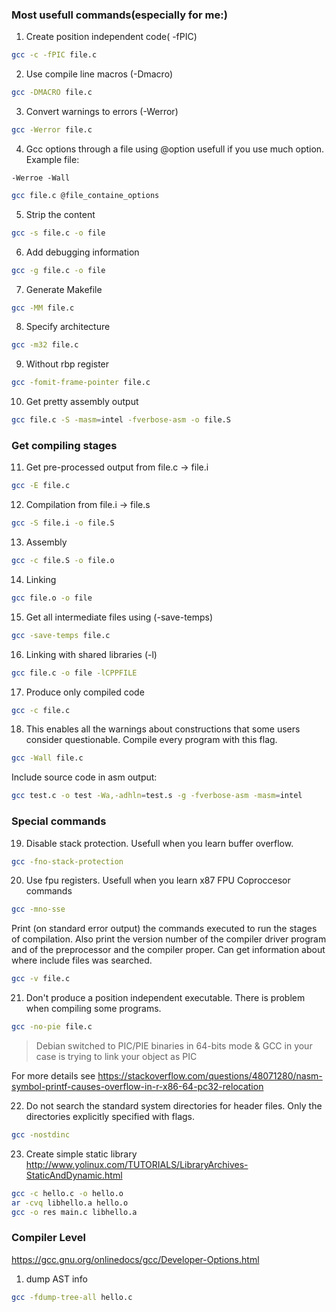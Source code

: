 ### Most usefull commands(especially for me:)

1) Create position independent code( -fPIC)
```bash
gcc -c -fPIC file.c
```
2) Use compile line macros (-Dmacro)
```bash
gcc -DMACRO file.c
```
3) Convert warnings to errors (-Werror)
```bash
gcc -Werror file.c
```
4) Gcc options through a file using @option
usefull if you use much option. Example file:
```
-Werroe -Wall
```

```bash
gcc file.c @file_containe_options
```
5) Strip the content
```bash
gcc -s file.c -o file
```
6) Add debugging information
```bash
gcc -g file.c -o file
```
7) Generate Makefile
```bash
gcc -MM file.c
```

8) Specify architecture
```bash
gcc -m32 file.c
```
9) Without rbp register
```bash
gcc -fomit-frame-pointer file.c
```

10) Get pretty assembly output
```bash
gcc file.c -S -masm=intel -fverbose-asm -o file.S
```
### Get compiling stages
11) Get pre-processed output
from file.c -> file.i
```bash
gcc -E file.c
```
12) Compilation
from file.i -> file.s
```bash
gcc -S file.i -o file.S
```
13) Assembly
```bash 
gcc -c file.S -o file.o
```
14) Linking
```bash
gcc file.o -o file
```
15) Get all intermediate files using (-save-temps)
```bash
gcc -save-temps file.c
```
16) Linking with shared libraries (-l)
```bash
gcc file.c -o file -lCPPFILE
```
17) Produce only compiled code
```bash
gcc -c file.c
```
18) This enables all the warnings about constructions that some users consider questionable.
Compile every program with this flag.
```bash
gcc -Wall file.c
```

Include source code in asm output:
```bash
gcc test.c -o test -Wa,-adhln=test.s -g -fverbose-asm -masm=intel
```

### Special commands
19) Disable stack protection. Usefull when you learn buffer overflow.
```bash
gcc -fno-stack-protection
```
20) Use fpu registers. Usefull when you learn x87 FPU Coproccesor commands
```bash
gcc -mno-sse
```


Print (on standard error output) the commands executed to run the stages of compilation.  Also print the
version number of the compiler driver program and of the preprocessor and the compiler proper.
Can get information about where include files was searched.
    
```bash
gcc -v file.c
```

21) Don't produce a position independent executable. There is problem when compiling some programs.

```bash
gcc -no-pie file.c
```

> Debian switched to PIC/PIE binaries in 64-bits mode & GCC in your case is trying to link your object as PIC

For more details see https://stackoverflow.com/questions/48071280/nasm-symbol-printf-causes-overflow-in-r-x86-64-pc32-relocation

22)  Do not search the standard system directories for header files. Only the directories explicitly specified with flags.

```bash
gcc -nostdinc
```

23) Create simple static library
http://www.yolinux.com/TUTORIALS/LibraryArchives-StaticAndDynamic.html
```bash
gcc -c hello.c -o hello.o
ar -cvq libhello.a hello.o
gcc -o res main.c libhello.a
```

### Compiler Level
https://gcc.gnu.org/onlinedocs/gcc/Developer-Options.html
1) dump AST info
```bash
gcc -fdump-tree-all hello.c
```
